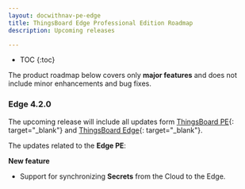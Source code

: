 ```yaml
---
layout: docwithnav-pe-edge
title: ThingsBoard Edge Professional Edition Roadmap
description: Upcoming releases

---
```


* TOC
{:toc}

The product roadmap below covers only **major features** and does not include minor enhancements and bug fixes.

### Edge 4.2.0

The upcoming release will include all updates form [ThingsBoard PE](/docs/pe/reference/roadmap/){: target="_blank"} and [ThingsBoard Edge](/docs/edge/roadmap/){: target="_blank"}. 

The updates related to the **Edge PE**:

**New feature** 
* Support for synchronizing **Secrets** from the Cloud to the Edge.
